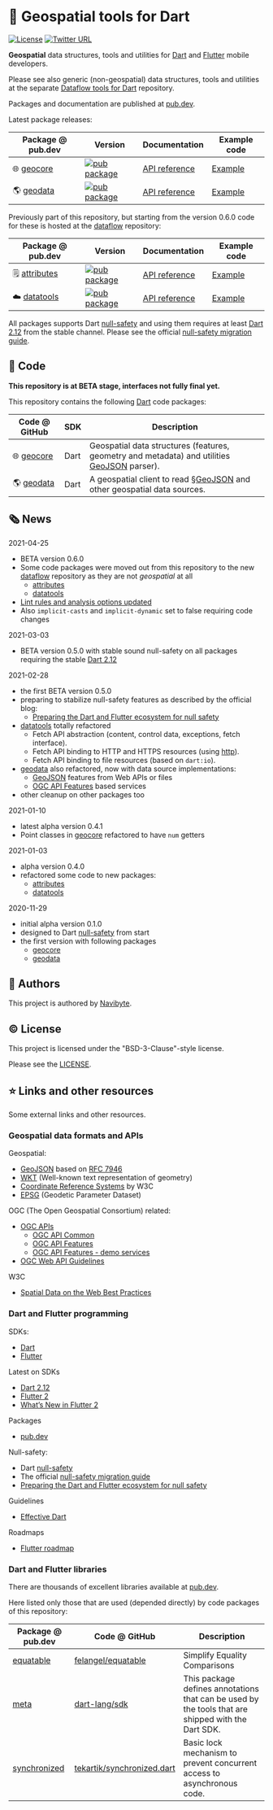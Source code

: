 # :compass: Geospatial tools for Dart 

[![License](https://img.shields.io/badge/License-BSD%203--Clause-blue.svg)](https://opensource.org/licenses/BSD-3-Clause) [![Twitter URL](https://img.shields.io/twitter/url/https/twitter.com/navibyte.svg?style=social&label=Follow%20%40navibyte)](https://twitter.com/navibyte)

**Geospatial** data structures, tools and utilities for 
[Dart](https://dart.dev/) and [Flutter](https://flutter.dev/) mobile developers.

Please see also generic (non-geospatial) data structures, tools and utilities at
the separate [Dataflow tools for Dart](https://github.com/navibyte/dataflow)
repository.

Packages and documentation are published at [pub.dev](https://pub.dev/). 

Latest package releases:

Package @ pub.dev | Version | Documentation | Example code 
----------------- | --------| ------------- | -----------
:globe_with_meridians: [geocore](https://pub.dev/packages/geocore) | [![pub package](https://img.shields.io/pub/v/geocore.svg)](https://pub.dev/packages/geocore) | [API reference](https://pub.dev/documentation/geocore/latest/) | [Example](https://pub.dev/packages/geocore/example)
:earth_americas: [geodata](https://pub.dev/packages/geodata) | [![pub package](https://img.shields.io/pub/v/geodata.svg)](https://pub.dev/packages/geodata) | [API reference](https://pub.dev/documentation/geodata/latest/) | [Example](https://pub.dev/packages/geodata/example)

Previously part of this repository, but starting from the version 0.6.0 code for
these is hosted at the [dataflow](https://github.com/navibyte/dataflow)
repository:

Package @ pub.dev | Version | Documentation | Example code 
----------------- | --------| ------------- | -----------
:spiral_notepad: [attributes](https://pub.dev/packages/attributes) | [![pub package](https://img.shields.io/pub/v/attributes.svg)](https://pub.dev/packages/attributes) | [API reference](https://pub.dev/documentation/attributes/latest/) | [Example](https://pub.dev/packages/attributes/example)
:cloud: [datatools](https://pub.dev/packages/datatools) | [![pub package](https://img.shields.io/pub/v/datatools.svg)](https://pub.dev/packages/datatools) | [API reference](https://pub.dev/documentation/datatools/latest/) | [Example](https://pub.dev/packages/datatools/example)

All packages supports Dart [null-safety](https://dart.dev/null-safety) and 
using them requires at least
[Dart 2.12](https://medium.com/dartlang/announcing-dart-2-12-499a6e689c87)
from the stable channel. Please see the official 
[null-safety migration guide](https://dart.dev/null-safety/migration-guide).

## :page_facing_up: Code

**This repository is at BETA stage, interfaces not fully final yet.** 

This repository contains the following [Dart](https://dart.dev/) code 
packages:

Code @ GitHub | SDK | Description 
------------- | --- | -----------
:globe_with_meridians: [geocore](dart/geocore) | Dart | Geospatial data structures (features, geometry and metadata) and utilities [GeoJSON](https://geojson.org/) parser). 
:earth_americas: [geodata](dart/geodata) | Dart | A geospatial client to read [§GeoJSON](https://geojson.org/) and other geospatial data sources. 

## :newspaper_roll: News

2021-04-25
* BETA version 0.6.0
* Some code packages were moved out from this repository to the new [dataflow](https://github.com/navibyte/dataflow) repository as they are not *geospatial* at all
  * [attributes](https://pub.dev/packages/attributes)
  * [datatools](https://pub.dev/packages/datatools)
* [Lint rules and analysis options updated](https://github.com/navibyte/geospatial/issues/8)
* Also `implicit-casts` and `implicit-dynamic` set to false requiring code changes

2021-03-03
* BETA version 0.5.0 with stable sound null-safety on all packages requiring the stable [Dart 2.12](https://medium.com/dartlang/announcing-dart-2-12-499a6e689c87)

2021-02-28 
* the first BETA version 0.5.0
* preparing to stabilize null-safety features as described by the official blog:
  * [Preparing the Dart and Flutter ecosystem for null safety](https://medium.com/dartlang/preparing-the-dart-and-flutter-ecosystem-for-null-safety-e550ce72c010)
* [datatools](https://pub.dev/packages/datatools) totally refactored
  * Fetch API abstraction (content, control data, exceptions, fetch interface).
  * Fetch API binding to HTTP and HTTPS resources (using [http](https://pub.dev/packages/http)).
  * Fetch API binding to file resources (based on `dart:io`).
* [geodata](https://pub.dev/packages/geodata) also refactored, now with data source implementations:
  * [GeoJSON](https://geojson.org/) features from Web APIs or files
  * [OGC API Features](https://ogcapi.ogc.org/features/) based services
* other cleanup on other packages too

2021-01-10 
* latest alpha version 0.4.1
* Point classes in [geocore](dart/geocore) refactored to have `num` getters 

2021-01-03 
* alpha version 0.4.0
* refactored some code to new packages:
  * [attributes](https://pub.dev/packages/attributes)
  * [datatools](https://pub.dev/packages/datatools)

2020-11-29 
* initial alpha version 0.1.0
* designed to Dart [null-safety](https://dart.dev/null-safety) from start
* the first version with following packages
  * [geocore](https://pub.dev/packages/geocore)
  * [geodata](https://pub.dev/packages/geodata)

## :house_with_garden: Authors

This project is authored by [Navibyte](https://navibyte.com).

## :copyright: License

This project is licensed under the "BSD-3-Clause"-style license.

Please see the [LICENSE](LICENSE).


## :star: Links and other resources

Some external links and other resources.

### Geospatial data formats and APIs

Geospatial:
* [GeoJSON](https://geojson.org/) based on [RFC 7946](https://tools.ietf.org/html/rfc7946)
* [WKT](https://en.wikipedia.org/wiki/Well-known_text_representation_of_geometry) (Well-known text representation of geometry)  
* [Coordinate Reference Systems](https://www.w3.org/2015/spatial/wiki/Coordinate_Reference_Systems) by W3C
* [EPSG](https://epsg.org/home.html) (Geodetic Parameter Dataset)

OGC (The Open Geospatial Consortium) related:
* [OGC APIs](https://ogcapi.ogc.org/)
  * [OGC API Common](https://ogcapi.ogc.org/common/)
  * [OGC API Features](https://ogcapi.ogc.org/features/)
  * [OGC API Features - demo services](https://github.com/opengeospatial/ogcapi-features/blob/master/implementations.md)
* [OGC Web API Guidelines](https://github.com/opengeospatial/OGC-Web-API-Guidelines)

W3C
* [Spatial Data on the Web Best Practices](https://www.w3.org/TR/sdw-bp/)

### Dart and Flutter programming

SDKs:
* [Dart](https://dart.dev/)
* [Flutter](https://flutter.dev/) 

Latest on SDKs
* [Dart 2.12](https://medium.com/dartlang/announcing-dart-2-12-499a6e689c87)
* [Flutter 2](https://developers.googleblog.com/2021/03/announcing-flutter-2.html)
* [What’s New in Flutter 2](https://medium.com/flutter/whats-new-in-flutter-2-0-fe8e95ecc65)

Packages
* [pub.dev](https://pub.dev/)

Null-safety:
* Dart [null-safety](https://dart.dev/null-safety)
* The official [null-safety migration guide](https://dart.dev/null-safety/migration-guide)
* [Preparing the Dart and Flutter ecosystem for null safety](https://medium.com/dartlang/preparing-the-dart-and-flutter-ecosystem-for-null-safety-e550ce72c010)

Guidelines
* [Effective Dart](https://dart.dev/guides/language/effective-dart)

Roadmaps
* [Flutter roadmap](https://github.com/flutter/flutter/wiki/Roadmap)

### Dart and Flutter libraries

There are thousands of excellent libraries available at 
[pub.dev](https://pub.dev/).

Here listed only those that are used (depended directly) by code packages of
this repository:

Package @ pub.dev | Code @ GitHub | Description
----------------- | ------------- | -----------
[equatable](https://pub.dev/packages/equatable) | [felangel/equatable](https://github.com/felangel/equatable) | Simplify Equality Comparisons | A Dart abstract class that helps to implement equality without needing to explicitly override == and hashCode.
[meta](https://pub.dev/packages/meta) | [dart-lang/sdk](https://github.com/dart-lang/sdk/tree/master/pkg/meta) | This package defines annotations that can be used by the tools that are shipped with the Dart SDK.
[synchronized](https://pub.dev/packages/synchronized) | [tekartik/synchronized.dart](https://github.com/tekartik/synchronized.dart/tree/master/synchronized) | Basic lock mechanism to prevent concurrent access to asynchronous code.
